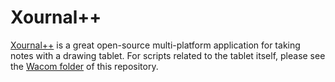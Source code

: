 # Xournal++

[Xournal++](https://xournalpp.github.io/) is a great open-source multi-platform application for taking notes with a drawing tablet.
For scripts related to the tablet itself, please see the [Wacom folder](../wacom) of this repository.
